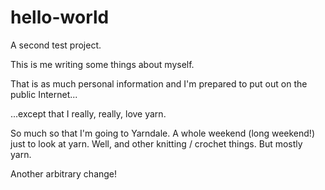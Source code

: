 # hello-world
A second test project.

This is me writing some things about myself.

That is as much personal information and I'm prepared to put out on the public Internet...

...except that I really, really, love yarn.

So much so that I'm going to Yarndale. A whole weekend (long weekend!) just to look at yarn. Well, and other knitting / crochet things. But mostly yarn.

Another arbitrary change!
